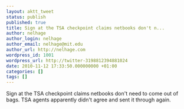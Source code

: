 ```yaml
---
layout: aktt_tweet
status: publish
published: true
title: Sign at the TSA checkpoint claims netbooks don't n...
author: nelhage
author_login: nelhage
author_email: nelhage@mit.edu
author_url: http://nelhage.com
wordpress_id: 1001
wordpress_url: http://twitter-3198812394881024
date: 2010-11-12 17:33:50.000000000 +01:00
categories: []
tags: []
---
```

Sign at the TSA checkpoint claims netbooks don't need to come out of bags. TSA agents apparently didn't agree and sent it through again.
